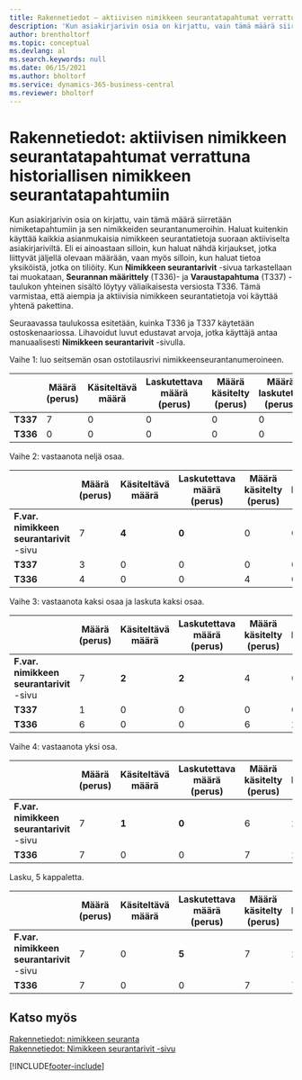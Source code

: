 ```yaml
---
title: Rakennetiedot – aktiivisen nimikkeen seurantatapahtumat verrattuna historiallisen nimikkeen seurantatapahtumiin
description: 'Kun asiakirjarivin osia on kirjattu, vain tämä määrä siirretään nimiketapahtumiin ja sen nimikkeiden seurantanumeroihin.'
author: brentholtorf
ms.topic: conceptual
ms.devlang: al
ms.search.keywords: null
ms.date: 06/15/2021
ms.author: bholtorf
ms.service: dynamics-365-business-central
ms.reviewer: bholtorf
---
```

# <a name="design-details-active-versus-historic-item-tracking-entries"></a>Rakennetiedot: aktiivisen nimikkeen seurantatapahtumat verrattuna historiallisen nimikkeen seurantatapahtumiin
Kun asiakirjarivin osia on kirjattu, vain tämä määrä siirretään nimiketapahtumiin ja sen nimikkeiden seurantanumeroihin. Haluat kuitenkin käyttää kaikkia asianmukaisia nimikkeen seurantatietoja suoraan aktiiviselta asiakirjariviltä. Eli ei ainoastaan silloin, kun haluat nähdä kirjaukset, jotka liittyvät jäljellä olevaan määrään, vaan myös silloin, kun haluat tietoa yksiköistä, jotka on tiliöity. Kun **Nimikkeen seurantarivit** -sivua tarkastellaan tai muokataan, **Seurannan määrittely** (T336)- ja **Varaustapahtuma** (T337) -taulukon yhteinen sisältö löytyy väliaikaisesta versiosta T336. Tämä varmistaa, että aiempia ja aktiivisia nimikkeen seurantatietoja voi käyttää yhtenä pakettina.  

 Seuraavassa taulukossa esitetään, kuinka T336 ja T337 käytetään ostoskenaariossa. Lihavoidut luvut edustavat arvoja, jotka käyttäjä antaa manuaalisesti **Nimikkeen seurantarivit** -sivulla.  

 Vaihe 1: luo seitsemän osan ostotilausrivi nimikkeenseurantanumeroineen.  

||**Määrä (perus)**|**Käsiteltävä määrä**|**Laskutettava määrä (perus)**|**Määrä käsitelty (perus)**|**Määrä laskutettu (perus)**|  
|-|----------------------------------------------|--------------------------------------------|------------------------------------------------------|-------------------------------------------------------|--------------------------------------------------------|  
|**T337**|7|0|0|0|0|  
|**T336**|0|0|0|0|0|  

 Vaihe 2: vastaanota neljä osaa.  

||**Määrä (perus)**|**Käsiteltävä määrä**|**Laskutettava määrä (perus)**|**Määrä käsitelty (perus)**|**Määrä laskutettu (perus)**|  
|-|----------------------------------------------|--------------------------------------------|------------------------------------------------------|-------------------------------------------------------|--------------------------------------------------------|  
|**F.var. nimikkeen seurantarivit** -sivu|7|**4**|**0**|0|0|  
|**T337**|3|0|0|0|0|  
|**T336**|4|0|0|4|0|  

 Vaihe 3: vastaanota kaksi osaa ja laskuta kaksi osaa.  

||**Määrä (perus)**|**Käsiteltävä määrä**|**Laskutettava määrä (perus)**|**Määrä käsitelty (perus)**|**Määrä laskutettu (perus)**|  
|-|----------------------------------------------|--------------------------------------------|------------------------------------------------------|-------------------------------------------------------|--------------------------------------------------------|  
|**F.var. nimikkeen seurantarivit** -sivu|7|**2**|**2**|4|0|  
|**T337**|1|0|0|0|0|  
|**T336**|6|0|0|6|2|  

 Vaihe 4: vastaanota yksi osa.  

||**Määrä (perus)**|**Käsiteltävä määrä**|**Laskutettava määrä (perus)**|**Määrä käsitelty (perus)**|**Määrä laskutettu (perus)**|  
|-|----------------------------------------------|--------------------------------------------|------------------------------------------------------|-------------------------------------------------------|--------------------------------------------------------|  
|**F.var. nimikkeen seurantarivit** -sivu|7|**1**|**0**|6|2|  
|**T336**|7|0|0|7|2|  

 Lasku, 5 kappaletta.  

||**Määrä (perus)**|**Käsiteltävä määrä**|**Laskutettava määrä (perus)**|**Määrä käsitelty (perus)**|**Määrä laskutettu (perus)**|  
|-|----------------------------------------------|--------------------------------------------|------------------------------------------------------|-------------------------------------------------------|--------------------------------------------------------|  
|**F.var. nimikkeen seurantarivit** -sivu|7|0|**5**|7|2|  
|**T336**|7|0|0|7|7|  

## <a name="see-also"></a>Katso myös
 [Rakennetiedot: nimikkeen seuranta](design-details-item-tracking.md)   
 [Rakennetiedot: Nimikkeen seurantarivit -sivu](design-details-item-tracking-lines-window.md)


[!INCLUDE[footer-include](includes/footer-banner.md)]
